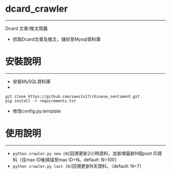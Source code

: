 # dcard_crawler
-------------------

Dcard 文章/推文爬蟲

* 抓取Dcard文章及推文，儲存至Mysql資料庫

# 安裝說明
-------------------
* 安裝MySQL資料庫
* 
```
git clone https://github.com/sweslo17/chinese_sentiment.git
pip install -r requirements.txt
```
* 修改config.py.template

# 使用說明
-------------------
* `python crawler.py new [N]`回溯更新2小時資料，並新增最新N個post ID資料（往max ID後掃描至max ID+N。default: N=100）
* `python crawler.py last [N]`回溯更新N天資料。（default: N=7）
